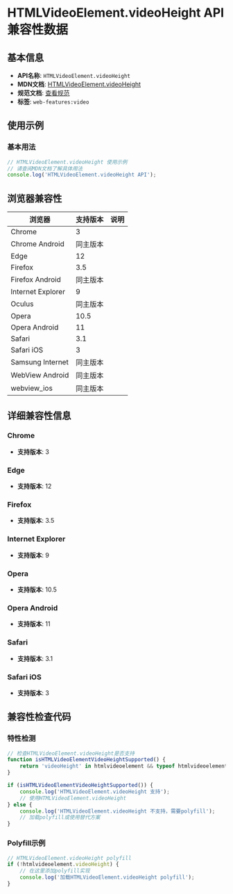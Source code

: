 # HTMLVideoElement.videoHeight API 兼容性数据

## 基本信息

- **API名称**: `HTMLVideoElement.videoHeight`
- **MDN文档**: [HTMLVideoElement.videoHeight](https://developer.mozilla.org/docs/Web/API/HTMLVideoElement/videoHeight)
- **规范文档**: [查看规范](https://html.spec.whatwg.org/multipage/media.html#dom-video-videoheight-dev)
- **标签**: `web-features:video`

## 使用示例

### 基本用法

```javascript
// HTMLVideoElement.videoHeight 使用示例
// 请查阅MDN文档了解具体用法
console.log('HTMLVideoElement.videoHeight API');
```

## 浏览器兼容性

| 浏览器 | 支持版本 | 说明 |
|--------|----------|------|
| Chrome | 3 |  |
| Chrome Android | 同主版本 |  |
| Edge | 12 |  |
| Firefox | 3.5 |  |
| Firefox Android | 同主版本 |  |
| Internet Explorer | 9 |  |
| Oculus | 同主版本 |  |
| Opera | 10.5 |  |
| Opera Android | 11 |  |
| Safari | 3.1 |  |
| Safari iOS | 3 |  |
| Samsung Internet | 同主版本 |  |
| WebView Android | 同主版本 |  |
| webview_ios | 同主版本 |  |

## 详细兼容性信息

### Chrome

- **支持版本**: 3

### Edge

- **支持版本**: 12

### Firefox

- **支持版本**: 3.5

### Internet Explorer

- **支持版本**: 9

### Opera

- **支持版本**: 10.5

### Opera Android

- **支持版本**: 11

### Safari

- **支持版本**: 3.1

### Safari iOS

- **支持版本**: 3

## 兼容性检查代码

### 特性检测

```javascript
// 检查HTMLVideoElement.videoHeight是否支持
function isHTMLVideoElementVideoHeightSupported() {
    return 'videoHeight' in htmlvideoelement && typeof htmlvideoelement.videoHeight === 'function';
}

if (isHTMLVideoElementVideoHeightSupported()) {
    console.log('HTMLVideoElement.videoHeight 支持');
    // 使用HTMLVideoElement.videoHeight
} else {
    console.log('HTMLVideoElement.videoHeight 不支持，需要polyfill');
    // 加载polyfill或使用替代方案
}
```

### Polyfill示例

```javascript
// HTMLVideoElement.videoHeight polyfill
if (!htmlvideoelement.videoHeight) {
    // 在这里添加polyfill实现
    console.log('加载HTMLVideoElement.videoHeight polyfill');
}
```

